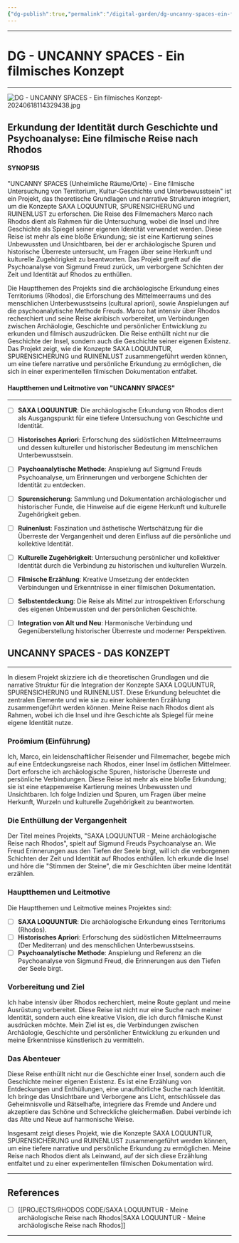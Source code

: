```yaml
---
{"dg-publish":true,"permalink":"/digital-garden/dg-uncanny-spaces-ein-filmisches-konzept/","title":"DG - UNCANNY SPACES - Ein filmisches Konzept","tags":["RHODOSCODE","Rhodos","SAXALOQUUNTUR","Seidenspinnerei","AlteSeidenfabrik","RHODOS22","RHODOS21","RHODOS23","filmic/method","filmic/concepts","UncannySpaces","uncanny","unheimlich","#DG2024AD06"]}
---
```



---
# DG - UNCANNY SPACES - Ein filmisches Konzept
---

![DG - UNCANNY SPACES - Ein filmisches Konzept-20240618114329438.jpg](/img/user/999%20attachements/DG%20-%20UNCANNY%20SPACES%20-%20Ein%20filmisches%20Konzept-20240618114329438.jpg)

## **Erkundung der Identität durch Geschichte und Psychoanalyse: Eine filmische Reise nach Rhodos**

#### **SYNOPSIS**

"UNCANNY SPACES (Unheimliche Räume/Orte) - Eine filmische Untersuchung von Territorium, Kultur-Geschichte und Unterbewusstsein" ist ein Projekt, das theoretische Grundlagen und narrative Strukturen integriert, um die Konzepte SAXA LOQUUNTUR, SPURENSICHERUNG und RUINENLUST zu erforschen. Die Reise des Filmemachers Marco nach Rhodos dient als Rahmen für die Untersuchung, wobei die Insel und ihre Geschichte als Spiegel seiner eigenen Identität verwendet werden. Diese Reise ist mehr als eine bloße Erkundung; sie ist eine Kartierung seines Unbewussten und Unsichtbaren, bei der er archäologische Spuren und historische Überreste untersucht, um Fragen über seine Herkunft und kulturelle Zugehörigkeit zu beantworten. Das Projekt greift auf die Psychoanalyse von Sigmund Freud zurück, um verborgene Schichten der Zeit und Identität auf Rhodos zu enthüllen.

Die Hauptthemen des Projekts sind die archäologische Erkundung eines Territoriums (Rhodos), die Erforschung des Mittelmeerraums und des menschlichen Unterbewusstseins (cultural apriori), sowie Anspielungen auf die psychoanalytische Methode Freuds. Marco hat intensiv über Rhodos recherchiert und seine Reise akribisch vorbereitet, um Verbindungen zwischen Archäologie, Geschichte und persönlicher Entwicklung zu erkunden und filmisch auszudrücken. Die Reise enthüllt nicht nur die Geschichte der Insel, sondern auch die Geschichte seiner eigenen Existenz. Das Projekt zeigt, wie die Konzepte SAXA LOQUUNTUR, SPURENSICHERUNG und RUINENLUST zusammengeführt werden können, um eine tiefere narrative und persönliche Erkundung zu ermöglichen, die sich in einer experimentellen filmischen Dokumentation entfaltet.

#### **Hauptthemen und Leitmotive von "UNCANNY SPACES"**
---

- [ ] **SAXA LOQUUNTUR**: Die archäologische Erkundung von Rhodos dient als Ausgangspunkt für eine tiefere Untersuchung von Geschichte und Identität.
    
- [ ] **Historisches Apriori**: Erforschung des südöstlichen Mittelmeerraums und dessen kultureller und historischer Bedeutung im menschlichen Unterbewusstsein.
    
- [ ] **Psychoanalytische Methode**: Anspielung auf Sigmund Freuds Psychoanalyse, um Erinnerungen und verborgene Schichten der Identität zu entdecken.
    
- [ ] **Spurensicherung**: Sammlung und Dokumentation archäologischer und historischer Funde, die Hinweise auf die eigene Herkunft und kulturelle Zugehörigkeit geben.
    
- [ ] **Ruinenlust**: Faszination und ästhetische Wertschätzung für die Überreste der Vergangenheit und deren Einfluss auf die persönliche und kollektive Identität.
    
- [ ] **Kulturelle Zugehörigkeit**: Untersuchung persönlicher und kollektiver Identität durch die Verbindung zu historischen und kulturellen Wurzeln.
    
- [ ] **Filmische Erzählung**: Kreative Umsetzung der entdeckten Verbindungen und Erkenntnisse in einer filmischen Dokumentation.
    
- [ ] **Selbstentdeckung**: Die Reise als Mittel zur introspektiven Erforschung des eigenen Unbewussten und der persönlichen Geschichte.
    
- [ ] **Integration von Alt und Neu**: Harmonische Verbindung und Gegenüberstellung historischer Überreste und moderner Perspektiven.
    

## UNCANNY SPACES - DAS KONZEPT
---

In diesem Projekt skizziere ich die theoretischen Grundlagen und die narrative Struktur für die Integration der Konzepte SAXA LOQUUNTUR, SPURENSICHERUNG und RUINENLUST. Diese Erkundung beleuchtet die zentralen Elemente und wie sie zu einer kohärenten Erzählung zusammengeführt werden können. Meine Reise nach Rhodos dient als Rahmen, wobei ich die Insel und ihre Geschichte als Spiegel für meine eigene Identität nutze.

### Proömium (Einführung)

Ich, Marco, ein leidenschaftlicher Reisender und Filmemacher, begebe mich auf eine Entdeckungsreise nach Rhodos, einer Insel im östlichen Mittelmeer. Dort erforsche ich archäologische Spuren, historische Überreste und persönliche Verbindungen. Diese Reise ist mehr als eine bloße Erkundung; sie ist eine etappenweise Kartierung meines Unbewussten und Unsichtbaren. Ich folge Indizien und Spuren, um Fragen über meine Herkunft, Wurzeln und kulturelle Zugehörigkeit zu beantworten.

### Die Enthüllung der Vergangenheit

Der Titel meines Projekts, "SAXA LOQUUNTUR - Meine archäologische Reise nach Rhodos", spielt auf Sigmund Freuds Psychoanalyse an. Wie Freud Erinnerungen aus den Tiefen der Seele birgt, will ich die verborgenen Schichten der Zeit und Identität auf Rhodos enthüllen. Ich erkunde die Insel und höre die "Stimmen der Steine", die mir Geschichten über meine Identität erzählen.

### Hauptthemen und Leitmotive

Die Hauptthemen und Leitmotive meines Projektes sind:

- [ ] **SAXA LOQUUNTUR**: Die archäologische Erkundung eines Territoriums (Rhodos).
- [ ] **Historisches Apriori**: Erforschung des südöstlichen Mittelmeerraums (Der Mediterran) und des menschlichen Unterbewusstseins.
- [ ] **Psychoanalytische Methode**: Anspielung und Referenz an die Psychoanalyse von Sigmund Freud, die Erinnerungen aus den Tiefen der Seele birgt.

### Vorbereitung und Ziel

Ich habe intensiv über Rhodos recherchiert, meine Route geplant und meine Ausrüstung vorbereitet. Diese Reise ist nicht nur eine Suche nach meiner Identität, sondern auch eine kreative Vision, die ich durch filmische Kunst ausdrücken möchte. Mein Ziel ist es, die Verbindungen zwischen Archäologie, Geschichte und persönlicher Entwicklung zu erkunden und meine Erkenntnisse künstlerisch zu vermitteln.

### Das Abenteuer

Diese Reise enthüllt nicht nur die Geschichte einer Insel, sondern auch die Geschichte meiner eigenen Existenz. Es ist eine Erzählung von Entdeckungen und Enthüllungen, eine unaufhörliche Suche nach Identität. Ich bringe das Unsichtbare und Verborgene ans Licht, entschlüssele das Geheimnisvolle und Rätselhafte, integriere das Fremde und Andere und akzeptiere das Schöne und Schreckliche gleichermaßen. Dabei verbinde ich das Alte und Neue auf harmonische Weise.

Insgesamt zeigt dieses Projekt, wie die Konzepte SAXA LOQUUNTUR, SPURENSICHERUNG und RUINENLUST zusammengeführt werden können, um eine tiefere narrative und persönliche Erkundung zu ermöglichen. Meine Reise nach Rhodos dient als Leinwand, auf der sich diese Erzählung entfaltet und zu einer experimentellen filmischen Dokumentation wird.



---
## References

- [ ] [[PROJECTS/RHODOS CODE/SAXA LOQUUNTUR - Meine archäologische Reise nach Rhodos\|SAXA LOQUUNTUR - Meine archäologische Reise nach Rhodos]]

---

